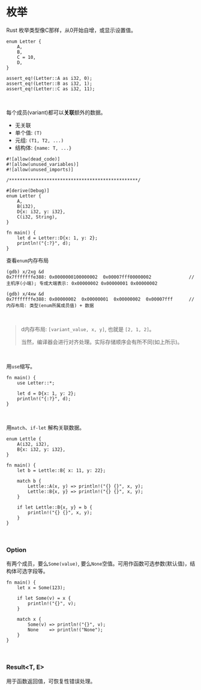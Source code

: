 # 枚举

Rust 枚举类型像C那样，从0开始自增，或显示设置值。

```
enum Letter {
    A,
    B,
    C = 10,
    D,
}

assert_eq!(Letter::A as i32, 0);
assert_eq!(Letter::B as i32, 1);
assert_eq!(Letter::C as i32, 11);
```

&nbsp;
&nbsp;

每个成员(variant)都可以**关联**额外的数据。

* 无关联
* 单个值: `(T)`
* 元组: `(T1, T2, ...)`
* 结构体: `{name: T, ...}`

```
#![allow(dead_code)]
#![allow(unused_variables)]
#![allow(unused_imports)]

/************************************************/

#[derive(Debug)]
enum Letter {
    A,
    B(i32),
    D{x: i32, y: i32},
    C(i32, String),
}

fn main() {
    let d = Letter::D{x: 1, y: 2};
    println!("{:?}", d);
}
```

查看`enum`内存布局

```
(gdb) x/2xg &d
0x7fffffffe388:	0x0000000100000002	0x00007fff00000002              // 主机序(小端); 专成大端表示: 0x00000002 0x00000001 0x00000002

(gdb) x/4xw &d
0x7fffffffe388:	0x00000002	0x00000001	0x00000002	0x00007fff      // 内存布局: 类型(enum所属成员值) + 数据
```

&nbsp;

> d内存布局: `[variant_value, x, y]`, 也就是 `[2, 1, 2]`。
> 
> 当然，编译器会进行对齐处理。实际存储顺序会有所不同(如上所示)。

&nbsp;
&nbsp;

用`use`缩写。

```
fn main() {
    use Letter::*;

    let d = D{x: 1, y: 2};
    println!("{:?}", d);
}
```

&nbsp;
&nbsp;

用`match`、`if-let` 解构关联数据。

```
enum Lettle {
    A(i32, i32),
    B{x: i32, y: i32},
}

fn main() {
    let b = Lettle::B{ x: 11, y: 22};

    match b {
        Lettle::A(x, y) => println!("{} {}", x, y);
        Lettle::B{x, y} => println!("{} {}", x, y);
    }

    if let Lettle::B{x, y} = b {
        println!("{} {}", x, y);
    }
}
```

&nbsp;
&nbsp;

### Option<T>

有两个成员，要么`Some(value)`, 要么`None`空值。可用作函数可选参数(默认值)，结构体可选字段等。

```
fn main() {
    let x = Some(123);

    if let Some(v) = x {
        println!("{}", v);
    }

    match x {
        Some(v) => println!("{}", v);
        None    => println!("None");
    }
}
```

&nbsp;
&nbsp;

### Result<T, E>

用于函数返回值，可恢复性错误处理。
